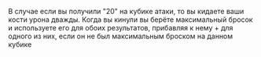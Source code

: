 В случае если вы получили "20" на кубике атаки, то вы кидаете ваши кости урона дважды. Когда вы кинули вы берёте максимальный бросок и используете его для обоих результатов, прибавляя к нему + для одного из них, если он не был максимальным броском на данном кубике